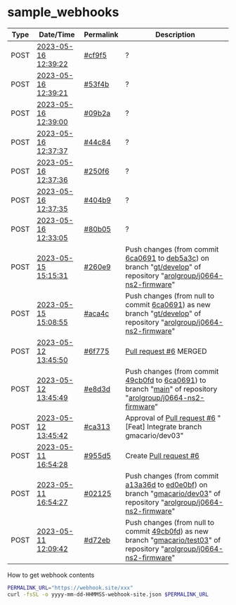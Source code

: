 # sample_webhooks

Type | Date/Time | Permalink | Description
-----|-----------|------|--------------
POST | [2023-05-16 12:39:22](2023-05-16-123922-webhook-site.json) | [#cf9f5](https://webhook.site/token/8dbfa1bc-03ff-46e4-a638-a6f7503e7334/request/cf9f5f2a-f01c-4e14-a72c-89aa03294343/raw) | ?
POST | [2023-05-16 12:39:21](2023-05-16-123921-webhook-site.json) | [#53f4b](https://webhook.site/token/8dbfa1bc-03ff-46e4-a638-a6f7503e7334/request/53f4badb-9b4f-49da-ae9b-c5657e50d603/raw) | ?
POST | [2023-05-16 12:39:00](2023-05-16-123900-webhook-site.json) | [#09b2a](https://webhook.site/token/8dbfa1bc-03ff-46e4-a638-a6f7503e7334/request/09b2a807-9bb6-4ea5-8a3a-9078edcc98f8/raw) | ?
POST | [2023-05-16 12:37:37](2023-05-16-123737-webhook-site.json) | [#44c84](https://webhook.site/token/8dbfa1bc-03ff-46e4-a638-a6f7503e7334/request/44c8479a-da99-45f9-b548-9c3e1a2ad581/raw) | ?
POST | [2023-05-16 12:37:36](2023-05-16-123736-webhook-site.json) | [#250f6](https://webhook.site/token/8dbfa1bc-03ff-46e4-a638-a6f7503e7334/request/250f6536-57a0-4f90-9099-d9a6fdff191b/raw) | ?
POST | [2023-05-16 12:37:35](2023-05-16-123735-webhook-site.json) | [#404b9](https://webhook.site/token/8dbfa1bc-03ff-46e4-a638-a6f7503e7334/request/404b9048-5953-41de-9302-e9d331645ae2/raw) | ?
POST | [2023-05-16 12:33:05](2023-05-16-123305-webhook-site.json) | [#80b05](https://webhook.site/token/8dbfa1bc-03ff-46e4-a638-a6f7503e7334/request/80b05b26-9454-4ce7-b7a5-07c659dcb61b/raw) | ?
POST | [2023-05-15 15:15:31](2023-05-15-151531-webhook-site.json) | [#260e9](https://webhook.site/token/8dbfa1bc-03ff-46e4-a638-a6f7503e7334/request/260e9f6c-c04c-4b29-ba08-c243e4f25e72/raw) | Push changes (from commit [6ca0691](https://bitbucket.org/arolgroup/j0664-ns2-firmware/commits/6ca0691239785a619fa1dce7bf1073f50499cd60) to [deb5a3c](https://bitbucket.org/arolgroup/j0664-ns2-firmware/commits/deb5a3c03cd718680d5639bdceac9409f47f974c)) on branch "[gt/develop](https://bitbucket.org/arolgroup/j0664-ns2-firmware/branch/gt/develop)" of repository "[arolgroup/j0664-ns2-firmware](https://bitbucket.org/arolgroup/j0664-ns2-firmware/)"
POST | [2023-05-15 15:08:55](2023-05-15-150855-webhook-site.json) | [#aca4c](https://webhook.site/token/8dbfa1bc-03ff-46e4-a638-a6f7503e7334/request/aca4cc2e-e37b-4eef-b18a-63fd5301cfdc/raw) | Push changes (from null to commit [6ca0691](https://bitbucket.org/arolgroup/j0664-ns2-firmware/commits/6ca0691239785a619fa1dce7bf1073f50499cd60)) as new branch "[gt/develop](https://bitbucket.org/arolgroup/j0664-ns2-firmware/branch/gt/develop)" of repository "[arolgroup/j0664-ns2-firmware](https://bitbucket.org/arolgroup/j0664-ns2-firmware/)"
POST | [2023-05-12 13:45:50](2023-05-12-134550-webhook-site.json) | [#6f775](https://webhook.site/#/8dbfa1bc-03ff-46e4-a638-a6f7503e7334/request/6f775d81-43dc-4c28-86ab-9f667a9bb004/1) | [Pull request #6](https://bitbucket.org/arolgroup/j0664-ns2-firmware/pull-requests/6) MERGED
POST | [2023-05-12 13:45:49](2023-05-12-134549-webhook-site.json) | [#e8d3d](https://webhook.site/#/8dbfa1bc-03ff-46e4-a638-a6f7503e7334/request/e8d3d556-14eb-41f1-abf5-e2ee03d15ab5/1) | Push changes (from commit [49cb0fd](https://bitbucket.org/arolgroup/j0664-ns2-firmware/commits/49cb0fd6590af14dbfb717d0e801f325362af5d9) to [6ca0691](https://bitbucket.org/arolgroup/j0664-ns2-firmware/commits/6ca0691239785a619fa1dce7bf1073f50499cd60)) to branch "[main](https://bitbucket.org/arolgroup/j0664-ns2-firmware/branch/main)" of repository "[arolgroup/j0664-ns2-firmware](https://bitbucket.org/arolgroup/j0664-ns2-firmware/)"
POST | [2023-05-12 13:45:42](2023-05-12-134542-webhook-site.json) | [#ca313](https://webhook.site/#/8dbfa1bc-03ff-46e4-a638-a6f7503e7334/ca313f4f-715c-44a0-8416-810eb48d990e/1) | Approval of [Pull request #6](https://bitbucket.org/arolgroup/j0664-ns2-firmware/pull-requests/6) "[Feat] Integrate branch gmacario/dev03"
POST | [2023-05-11 16:54:28](2023-05-11-165428-webhook-site.json) | [#955d5](https://webhook.site/#/8dbfa1bc-03ff-46e4-a638-a6f7503e7334/955d568f-b6c4-4cbd-865d-96e98f9de22d/1) | Create [Pull request #6](https://bitbucket.org/arolgroup/j0664-ns2-firmware/pull-requests/6)
POST | [2023-05-11 16:54:27](2023-05-11-165427-webhook-site.json) | [#02125](https://webhook.site/#/8dbfa1bc-03ff-46e4-a638-a6f7503e7334/02125c1b-de30-451e-bb22-c206ba7aef57/1) | Push changes (from commit [a13a36d](https://bitbucket.org/arolgroup/j0664-ns2-firmware/commits/a13a36d2655a635df8a672f61b07fc3f1df25730) to [ed0e0bf](https://bitbucket.org/arolgroup/j0664-ns2-firmware/commits/ed0e0bfd9a94bcfab2b7bafb49a801be4eb9fbab)) on branch "[gmacario/dev03](https://bitbucket.org/arolgroup/j0664-ns2-firmware/branch/gmacario/dev03)" of repository "[arolgroup/j0664-ns2-firmware](https://bitbucket.org/arolgroup/j0664-ns2-firmware/)"
POST | [2023-05-11 12:09:42](2023-05-11-120942-webhook-site.json) | [#d72eb](https://webhook.site/#/8dbfa1bc-03ff-46e4-a638-a6f7503e7334/d72eb8bd-0e82-4d28-ad51-51e56496f47b/1) | Push changes (from null to commit [49cb0fd](https://bitbucket.org/arolgroup/j0664-ns2-firmware/commits/49cb0fd6590af14dbfb717d0e801f325362af5d9)) as new branch "[gmacario/test03](https://bitbucket.org/arolgroup/j0664-ns2-firmware/branch/gmacario/test03)" of repository "[arolgroup/j0664-ns2-firmware](https://bitbucket.org/arolgroup/j0664-ns2-firmware/)"

How to get webhook contents

```bash
PERMALINK_URL="https://webhook.site/xxx"
curl -fsSL -o yyyy-mm-dd-HHMMSS-webhook-site.json $PERMALINK_URL
```

<!-- EOF -->